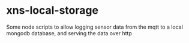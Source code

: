 # xns-local-storage
Some node scripts to allow logging sensor data from the mqtt to a local mongodb database, and serving the data over http
